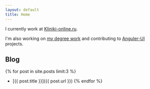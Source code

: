 ```yaml
---
layout: default
title: Home
---
```


I currently work at [Kliniki-online.ru](http://kliniki-online.ru).

I'm also working on [my degree work](https://github.com/just-boris/application-magic) and contributing to [Anguler-UI](http://angular-ui.github.io/) projects.
## Blog

{% for post in site.posts limit:3 %}
- [{{ post.title }}]({{ post.url }})
{% endfor %}
